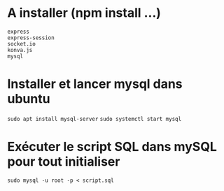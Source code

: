 # A installer (npm install ...)

`express`\
`express-session`\
`socket.io`\
`konva.js`\
`mysql`

# Installer et lancer mysql dans ubuntu

`sudo apt install mysql-server`
`sudo systemctl start mysql`

# Exécuter le script SQL dans mySQL pour tout initialiser

`sudo mysql -u root -p < script.sql`

